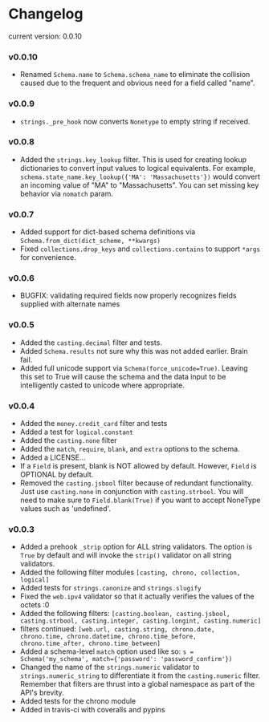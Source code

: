 # Changelog
current version: 0.0.10

### v0.0.10
* Renamed ``` Schema.name ``` to ``` Schema.schema_name ``` to eliminate the collision caused due to the frequent and obvious need for a field called "name".

### v0.0.9
* ``` strings._pre_hook ``` now converts ``` Nonetype ``` to empty string if received.

### v0.0.8
* Added the ``` strings.key_lookup ``` filter. This is used for creating lookup dictionaries to convert input values to logical equivalents. For example, ``` schema.state_name.key_lookup({'MA': 'Massachusetts'}) ``` would convert an incoming value of "MA" to "Massachusetts". You can set missing key behavior via ``` nomatch ``` param.

### v0.0.7
* Added support for dict-based schema definitions via ``` Schema.from_dict(dict_scheme, **kwargs) ```
* Fixed ``` collections.drop_keys ``` and ``` collections.contains ``` to support ``` *args ``` for convenience.

### v0.0.6
* BUGFIX: validating required fields now properly recognizes fields supplied with alternate names

### v0.0.5
* Added the ``` casting.decimal ``` filter and tests.
* Added ``` Schema.results ``` not sure why this was not added earlier. Brain fail.
* Added full unicode support via ``` Schema(force_unicode=True) ```. Leaving this set to True will
cause the schema and the data input to be intelligently casted to unicode where appropriate.

### v0.0.4
* Added the ```money.credit_card``` filter and tests
* Added a test for ```logical.constant```
* Added the ```casting.none``` filter
* Added the ```match```, ```require```, ```blank```, and ```extra``` options to the schema.
* Added a LICENSE...
* If a ```Field``` is present, blank is NOT allowed by default. However, ```Field``` is OPTIONAL by default.
* Removed the ```casting.jsbool``` filter because of redundant functionality. Just use ```casting.none``` in conjunction with ```casting.strbool```. You will need to make sure to ```Field.blank(True)``` if you want to accept NoneType values such as 'undefined'.

### v0.0.3
* Added a prehook ```_strip``` option for ALL string validators. The option is ```True``` by default and will invoke the ```strip()``` validator on all string validators.
* Added the following filter modules ```[casting, chrono, collection, logical]```
* Added tests for ```strings.canonize``` and ```strings.slugify```
* Fixed the ```web.ipv4``` validator so that it actually verifies the values of the octets :0
* Added the following filters: ```[casting.boolean, casting.jsbool, casting.strbool, casting.integer, casting.longint, casting.numeric]```
* filters continued: ```[web.url, casting.string, chrono.date, chrono.time, chrono.datetime, chrono.time_before, chrono.time_after, chrono.time_between]```
* Added a schema-level ```match``` option used like so: ```s = Schema('my_schema', match={'password': 'password_confirm'})```
* Changed the name of the ```strings.numeric``` validator to ```strings.numeric_string``` to differentiate it from the ```casting.numeric``` filter. Remember that filters are thrust into a global namespace as part of the API's brevity.
* Added tests for the chrono module
* Added in travis-ci with coveralls and pypins